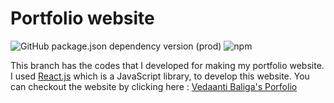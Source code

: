 # Portfolio website

![GitHub package.json dependency version (prod)](https://img.shields.io/github/package-json/dependency-version/veda1234/veda1234.github.io/react?logo=react) ![npm](https://img.shields.io/badge/npm-6.14.11-ff69b4)

This branch has the codes that I developed for making my portfolio website. I used [React.js](https://reactjs.org/) which is a JavaScript library, to develop this website.
You can checkout the website by clicking here : [Vedaanti Baliga's Porfolio](https://veda1234.github.io)
